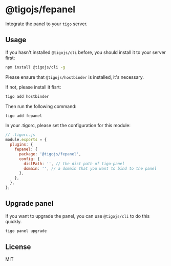 # @tigojs/fepanel

Integrate the panel to your `tigo` server.

## Usage

If you hasn't installed `@tigojs/cli` before, you should install it to your server first:

```bash
npm install @tigojs/cli -g
```

Please ensure that `@tigojs/hostbinder` is installed, it's necessary.

If not, please install it fisrt:

```bash
tigo add hostbinder
```

Then run the following command:

```bash
tigo add fepanel
```

In your .tigorc, please set the configuration for this module:

```js
// .tigorc.js
module.exports = {
  plugins: {
    fepanel: {
      package: '@tigojs/fepanel',
      config: {
        distPath: '', // the dist path of tigo-panel
        domain: '', // a domain that you want to bind to the panel
      },
    },
  },
};
```

## Upgrade panel

If you want to upgrade the panel, you can use `@tigojs/cli` to do this quickly.

```bash
tigo panel upgrade
```

## License

MIT
